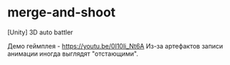 # merge-and-shoot
[Unity] 3D auto battler

Демо геймплея - https://youtu.be/0I10li_Nt6A
Из-за артефактов записи анимации иногда выглядят "отстающими".
